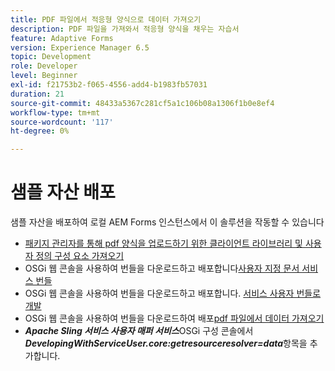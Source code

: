 ```yaml
---
title: PDF 파일에서 적응형 양식으로 데이터 가져오기
description: PDF 파일을 가져와서 적응형 양식을 채우는 자습서
feature: Adaptive Forms
version: Experience Manager 6.5
topic: Development
role: Developer
level: Beginner
exl-id: f21753b2-f065-4556-add4-b1983fb57031
duration: 21
source-git-commit: 48433a5367c281cf5a1c106b08a1306f1b0e8ef4
workflow-type: tm+mt
source-wordcount: '117'
ht-degree: 0%

---
```


# 샘플 자산 배포

샘플 자산을 배포하여 로컬 AEM Forms 인스턴스에서 이 솔루션을 작동할 수 있습니다

* [패키지 관리자를 통해 pdf 양식을 업로드하기 위한 클라이언트 라이브러리 및 사용자 정의 구성 요소 가져오기](./assets/client-libs-custom-component.zip)
* OSGi 웹 콘솔을 사용하여 번들을 다운로드하고 배포합니다[사용자 지정 문서 서비스 번들](/help/forms/assets/common-osgi-bundles/AEMFormsDocumentServices.core-1.0-SNAPSHOT.jar)
* OSGi 웹 콘솔을 사용하여 번들을 다운로드하고 배포합니다. [서비스 사용자 번들로 개발](/help/forms/assets/common-osgi-bundles/DevelopingWithServiceUser.jar)
* OSGi 웹 콘솔을 사용하여 번들을 다운로드하여 배포[pdf 파일에서 데이터 가져오기](./assets/onlineToOffline.core-1.0.0-SNAPSHOT.jar)
* _&#x200B;**Apache Sling 서비스 사용자 매퍼 서비스**&#x200B;_ OSGi 구성 콘솔에서 _&#x200B;**DevelopingWithServiceUser.core:getresourceresolver=data**&#x200B;_ 항목을 추가합니다.

